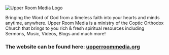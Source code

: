 ![Upper Room Media Logo](https://storage.snappages.site/9XTSHD/assets/images/1036857_1477x306_500.png)

Bringing the Word of God from a timeless faith into your hearts and minds anytime, anywhere. Upper Room Media is a ministry of the Coptic Orthodox Church that brings to you rich &amp; fresh spiritual resources including Sermons, Music, Videos, Blogs and much more!

### The website can be found here: [upperroommedia.org](https://upperroommedia.org/)
